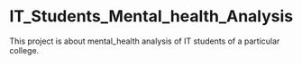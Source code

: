 # IT_Students_Mental_health_Analysis
This project is about mental_health analysis of IT students of a particular college.
